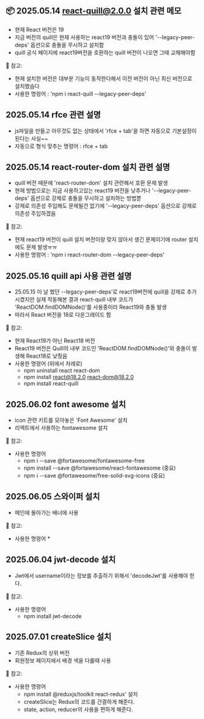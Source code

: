 ## 📦 2025.05.14 react-quill@2.0.0 설치 관련 메모

- 현재 React 버전은 19
- 지금 버전의 quill은 현재 사용하는 react19 버전과 충돌이 있어 '--legacy-peer-deps' 옵션으로 충돌을 무시하고 설치함
- quill 공식 페이지에 react19버전을 호환하는 quill 버전이 나오면 그때 교체해야함

📝 참고:
- 현재 설치한 버전은 대부분 기능이 동작한다해서 이전 버전이 아닌 최신 버전으로 설치했슴다
- 사용한 명령어 : 'npm i react-quill --legacy-peer-deps'


## 2025.05.14 rfce 관련 설명

- js파일을 만들고 아무것도 없는 상태에서 'rfce + tab'을 하면 자동으로 기본설정이 된다는 사실~~
- 자동으로 형식 맞추는 명령어 : rfce + tab


## 2025.05.14 react-router-dom 설치 관련 설명

- quill 버전 때문에 'react-router-dom' 설치 관련해서 호환 문제 발생
- 현재 방법으로는 지금 사용하고있는 react19 버전을 낮추거나 '--legacy-peer-deps' 옵션으로 강제로 충돌을 무시하고 설치하는 방법뿐
- 강제로 의존성 주입해도 문제될건 없기에 '--legacy-peer-deps' 옵션으로 강제로 의존성 주입하겠음

📝 참고:
- 현재 react19 버전이 quill 설치 버전이랑 맞지 않아서 생긴 문제이기에 router 설치에도 문제 발생ㅠㅠ
- 사용한 명령어 : 'npm i react-router-dom --legacy-peer-deps'


## 2025.05.16 quill api 사용 관련 설명

- 25.05.15 이 날 했던 --legacy-peer-deps'로 react19버전에 quill을 강제로 추가시켰지만 실제 작동해본 결과 react-quill 내부 코드가 'ReactDOM.findDOMNode()'를 사용중이라 React19와 충돌 발생
- 따라서 React 버전을 18로 다운그래이드 함

📝 참고:
- 현재 React19가 아닌 React18 버전
- React19 버전은 Quill의 내부 코드인 'ReactDOM.findDOMNode()'와 충돌이 발생해 React18로 낮췄음
- 사용한 명령어 (위에서 차례로)
    * npm uninstall react react-dom
    * npm install react@18.2.0 react-dom@18.2.0
    * npm install react-quill


## 2025.06.02 font awesome 설치

- icon 관련 키트를 모아놓은 'Font Awesome' 설치
- 리액트에서 사용하는 fontawesome 설치

📝 참고:
- 사용한 명령어 
    * npm i --save @fortawesome/fontawesome-free
    * npm install --save @fortawesome/react-fontawesome (중요)
    * npm i --save @fortawesome/free-solid-svg-icons (중요)


## 2025.06.05 스와이퍼 설치

- 메인에 돌아가는 배너에 사용

📝 참고:
- 사용한 명령어 
    * 
    

## 2025.06.04 jwt-decode 설치

- Jwt에서 username이라는 정보를 추출하기 위해서 'decodeJwt'를 사용해야 한다.

📝 참고:
- 사용한 명령어 
    * npm install jwt-decode


## 2025.07.01 createSlice 설치

- 기존 Redux의 상위 버전
- 회원정보 페이지에서 배경 색을 다룰때 사용

📝 참고:
- 사용한 명령어 
    * npm install @reduxjs/toolkit react-redux' 설치
    * createSlice는 Redux의 코드를 간결하게 해준다.
    * state, action, reducer의 사용을 편하게 해준다.